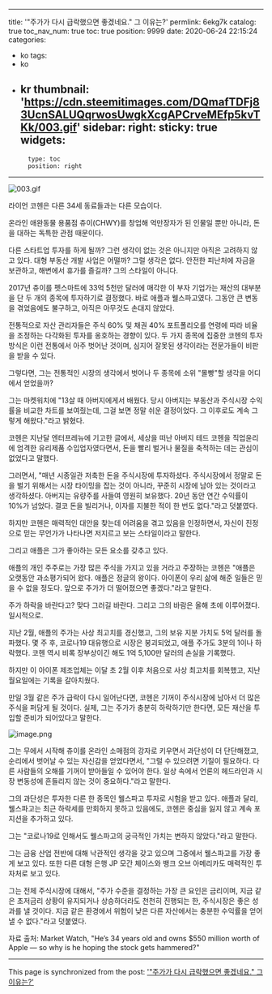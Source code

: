 
---
title: '"주가가 다시 급락했으면 좋겠네요." 그 이유는?'
permlink: 6ekg7k
catalog: true
toc_nav_num: true
toc: true
position: 9999
date: 2020-06-24 22:15:24
categories:
- ko
tags:
- ko
- kr
thumbnail: 'https://cdn.steemitimages.com/DQmafTDFj83UcnSALUQqrwosUwgkXcgAPCrveMEfp5kvTKk/003.gif'
sidebar:
    right:
        sticky: true
widgets:
    -
        type: toc
        position: right
---


![003.gif](https://cdn.steemitimages.com/DQmafTDFj83UcnSALUQqrwosUwgkXcgAPCrveMEfp5kvTKk/003.gif)


라이언 코헨은 다른 34세 동료들과는 다른 모습이다.​

온라인 애완동물 용품점 츄이(CHWY)를 창업해 억만장자가 된 인물일 뿐만 아니라, 돈을 대하는 독특한 관점 때문이다.​

다른 스타트업 투자를 하게 될까? 그런 생각이 없는 것은 아니지만 아직은 고려하지 않고 있다. 대형 부동산 개발 사업은 어떨까? 그럴 생각은 없다. 안전한 피난처에 자금을 보관하고, 해변에서 휴가를 즐길까? 그의 스타일이 아니다.​

2017년 츄이를 펫스마트에 33억 5천만 달러에 매각한 이 부자 기업가는 재산의 대부분을 단 두 개의 종목에 투자하기로 결정했다. 바로 애플과 웰스파고였다. 그동안 큰 변동을 겪었음에도 불구하고, 아직은 아무것도 손대지 않았다.​

전통적으로 자산 관리자들은 주식 60% 및 채권 40% 포트폴리오를 연령에 따라 비율을 조정하는 다각화된 투자를 옹호하는 경향이 있다. 두 가지 종목에 집중한 코헨의 투자 방식은 이런 전통에서 아주 벗어난 것이며, 심지어 잘못된 생각이라는 전문가들이 비판을 받을 수 있다.​

그렇다면, 그는 전통적인 시장의 생각에서 벗어나 두 종목에 소위 "몰빵"할 생각을 어디에서 얻었을까?​

그는 마켓워치에 "13살 때 아버지에게서 배웠다. 당시 아버지는 부동산과 주식시장 수익률을 비교한 차트를 보여줬는데, 그걸 보면 정말 쉬운 결정이었다. 그 이후로도 계속 그렇게 해왔다."라고 밝혔다.​

코헨은 지난달 엔터프레뉴에 기고한 글에서, 세상을 떠난 아버지 테드 코헨을 직업윤리에 엄격한 유리제품 수입업자였다면서, 돈을 빨리 벌거나 물질을 축적하는 데는 관심이 없었다고 말했다.​

그러면서, "매년 시종일관 저축한 돈을 주식시장에 투자하셨다. 주식시장에서 정말로 돈을 벌기 위해서는 시장 타이밍을 잡는 것이 아니라, 꾸준히 시장에 남아 있는 것이라고 생각하셨다. 아버지는 유량주를 사들여 영원히 보유했다. 20년 동안 연간 수익률이 10%가 넘었다. 결코 돈을 빌리거나, 이자를 지불한 적이 한 번도 없다."라고 덧붙였다.​

하지만 코헨은 매력적인 대안을 찾는데 어려움을 겪고 있음을 인정하면서, 자신이 진정으로 믿는 무언가가 나타나면 저지르고 보는 스타일이라고 말한다.​

그리고 애플은 그가 좋아하는 모든 요소를 갖추고 있다.​

애플의 개인 주주로는 가장 많은 주식을 가지고 있을 거라고 주장하는 코헨은 "애플은 오랫동안 과소평가되어 왔다. 애플은 정글의 왕이다. 아이폰이 우리 삶에 해준 일들은 믿을 수 없을 정도다. 앞으로 주가가 더 떨어졌으면 좋겠다."라고 말한다.​

주가 하락을 바란다고? 맞다 그러길 바란다. 그리고 그의 바람은 올해 초에 이루어졌다. 일시적으로.​

지난 2월, 애플의 주가는 사상 최고치를 경신했고, 그의 보유 지분 가치도 5억 달러를 돌파했다. 몇 주 후, 코로나19 대유행으로 시장은 붕괴되었고, 애플 주가도 3분의 1이나 하락했다. 코헨 역시 비록 장부상이긴 해도 1억 5,100만 달러의 손실을 기록했다. ​

하지만 이 아이폰 제조업체는 이달 초 2월 이후 처음으로 사상 최고치를 회복했고, 지난 월요일에는 기록을 갈아치웠다.​

만일 3월 같은 주가 급락이 다시 일어난다면, 코헨은 기꺼이 주식시장에 남아서 더 많은 주식을 퍼담게 될 것이다. 실제, 그는 주가가 충분히 하락하기만 한다면, 모든 재산을 투입할 준비가 되어있다고 말한다.

![image.png](https://cdn.steemitimages.com/DQmRoR51tahaZWhCd7ufJj8PCKs7Ciz9T7B1brP7pVs7xK7/image.png)

​그는 무에서 시작해 츄이를 온라인 소매점의 강자로 키우면서 과단성이 더 단단해졌고, 순리에서 벗어날 수 있는 자신감을 얻었다면서, "그럴 수 있으려면 기질이 필요하다. 다른 사람들의 오해를 기꺼이 받아들일 수 있어야 한다. 일상 속에서 언론의 헤드라인과 시장 변동성에 흔들리지 않는 것이 중요하다."라고 말한다.​

그의 과단성은 투자한 다른 한 종목인 웰스파고 투자로 시험을 받고 있다. 애플과 달리, 웰스파고는 최근 하락세를 만회하지 못하고 있음에도, 코헨은 중심을 잃지 않고 계속 포지션을 추가하고 있다.​

그는 "코로나19로 인해서도 웰스파고의 궁극적인 가치는 변하지 않았다."라고 말한다. ​

그는 금융 산업 전반에 대해 낙관적인 생각을 갖고 있으며 그중에서 웰스파고를 가장 좋게 보고 있다. 또한 다른 대형 은행 JP 모간 체이스와 뱅크 오브 아메리카도 매력적인 투자처로 보고 있다.

​그는 전체 주식시장에 대해서, "주가 수준을 결정하는 가장 큰 요인은 금리이며, 지금 같은 초저금리 상황이 유지되거나 상승하더라도 천천히 진행되는 한, 주식시장은 좋은 성과를 낼 것이다. 지금 같은 환경에서 위험이 낮은 다른 자산에서는 충분한 수익률을 얻어낼 수 없다."라고 덧붙였다.​

자료 출처: Market Watch, "He’s 34 years old and owns $550 million worth of Apple — so why is he hoping the stock gets hammered?"

- - -

This page is synchronized from the post: ['"주가가 다시 급락했으면 좋겠네요." 그 이유는?'](https://steemit.com/@pius.pius/6ekg7k)
